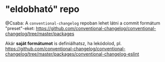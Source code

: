 # "eldobható" repo

@Csaba: A `conventional-changelog` repoban lehet látni a commit formátum "preset"-eket:
https://github.com/conventional-changelog/conventional-changelog/tree/master/packages

Akár **saját formátumot** is definiálhatsz, ha lekódolod, pl.
https://github.com/conventional-changelog/conventional-changelog/tree/master/packages/conventional-changelog-eslint
